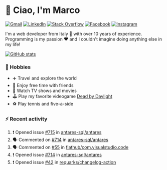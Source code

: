 # 👋 Ciao, I'm Marco

[![Gmail](https://img.shields.io/badge/Gmail-%23BB001B?style=flat-square&logo=gmail&logoColor=white)](mailto:gremo1982@gmail.com)
[![LinkedIn](https://img.shields.io/badge/LinkedIn-%230e76a8?style=flat-square&logo=linkedin)](https://www.linkedin.com/in/marco-polichetti)
[![Stack Overflow](https://img.shields.io/stackexchange/stackoverflow/r/220180?style=flat&logo=stackoverflow&label=Stack%20Overflow&color=%23F47F24)](https://stackoverflow.com/users/220180)
[![Facebook](https://img.shields.io/badge/-Facebook-%234267B2?style=flat-square&logo=facebook&logoColor=white)](https://www.facebook.com/marco.poliketti)
[![Instagram](https://img.shields.io/badge/-Instagram-%23C13584?style=flat-square&logo=instagram&logoColor=white)](https://www.instagram.com/marco.gremo)

I'm a web developer from Italy 🍕 with over 10 years of experience. Programming is my passion ❤️ and I couldn't imagine doing anything else in my life!

[![GitHub stats](https://github-readme-stats.vercel.app/api?username=gremo&show_icons=true&rank_icon=github&theme=transparent)](https://github.com/anuraghazra/github-readme-stats)

### 📅 Hobbies

- ✈️ Travel and explore the world
- 🍻 Enjoy free time with friends
- 🎥 Watch TV shows and movies
- 🕹️ Play my favorite videogame [Dead by Daylight](https://deadbydaylight.com)
- ⚽ Play tennis and five-a-side

### ⚡ Recent activity

<!--START_SECTION:activity-->
1. ❗ Opened issue [#715](https://github.com/antares-sql/antares/issues/715) in [antares-sql/antares](https://github.com/antares-sql/antares)
2. 🗣 Commented on [#714](https://github.com/antares-sql/antares/issues/714#issuecomment-1807979934) in [antares-sql/antares](https://github.com/antares-sql/antares)
3. 🗣 Commented on [#55](https://github.com/flathub/com.visualstudio.code/issues/55#issuecomment-1807269887) in [flathub/com.visualstudio.code](https://github.com/flathub/com.visualstudio.code)
4. ❗ Opened issue [#714](https://github.com/antares-sql/antares/issues/714) in [antares-sql/antares](https://github.com/antares-sql/antares)
5. ❗ Opened issue [#42](https://github.com/requarks/changelog-action/issues/42) in [requarks/changelog-action](https://github.com/requarks/changelog-action)
<!--END_SECTION:activity-->
